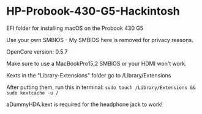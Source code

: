 # HP-Probook-430-G5-Hackintosh
EFI folder for installing macOS on the Probook 430 G5

Use your own SMBIOS - My SMBIOS here is removed for privacy reasons.

OpenCore version: 0.5.7

Make sure to use a MacBookPro15,2 SMBIOS or your HDMI won't work.

Kexts in the "Library-Extensions" folder go to /Library/Extensions

After putting them, run this in terminal:
`sudo touch /Library/Extensions && sudo kextcache -u /`

aDummyHDA.kext is required for the headphone jack to work!
